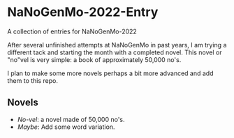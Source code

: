 # NaNoGenMo-2022-Entry

A collection of entries for NaNoGenMo-2022

After several unfinished attempts at NaNoGenMo in past years, I am trying a different tack and starting the month with a completed novel. This novel or "no"vel is very simple: a book of approximately 50,000 no's. 

I plan to make some more novels perhaps a bit more advanced and add them to this repo.

## Novels

* *No-vel*: a novel made of 50,000 no's.
* *Maybe*: Add some word variation.